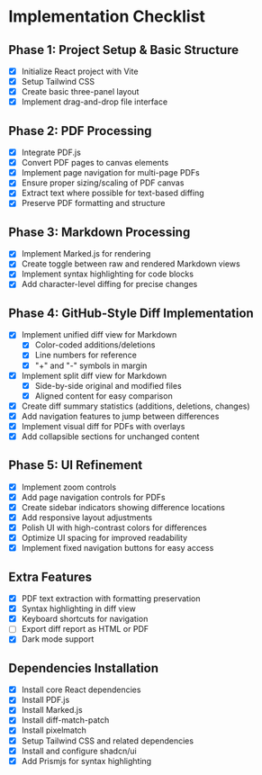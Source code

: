 # Implementation Checklist

## Phase 1: Project Setup & Basic Structure
- [x] Initialize React project with Vite
- [x] Setup Tailwind CSS
- [x] Create basic three-panel layout
- [x] Implement drag-and-drop file interface

## Phase 2: PDF Processing
- [x] Integrate PDF.js
- [x] Convert PDF pages to canvas elements
- [x] Implement page navigation for multi-page PDFs
- [x] Ensure proper sizing/scaling of PDF canvas
- [x] Extract text where possible for text-based diffing
- [x] Preserve PDF formatting and structure

## Phase 3: Markdown Processing
- [x] Implement Marked.js for rendering
- [x] Create toggle between raw and rendered Markdown views
- [x] Implement syntax highlighting for code blocks
- [x] Add character-level diffing for precise changes

## Phase 4: GitHub-Style Diff Implementation
- [x] Implement unified diff view for Markdown
  - [x] Color-coded additions/deletions
  - [x] Line numbers for reference
  - [x] "+" and "-" symbols in margin
- [x] Implement split diff view for Markdown
  - [x] Side-by-side original and modified files
  - [x] Aligned content for easy comparison
- [x] Create diff summary statistics (additions, deletions, changes)
- [x] Add navigation features to jump between differences
- [x] Implement visual diff for PDFs with overlays
- [x] Add collapsible sections for unchanged content

## Phase 5: UI Refinement
- [x] Implement zoom controls
- [x] Add page navigation controls for PDFs
- [x] Create sidebar indicators showing difference locations
- [x] Add responsive layout adjustments
- [x] Polish UI with high-contrast colors for differences
- [x] Optimize UI spacing for improved readability
- [x] Implement fixed navigation buttons for easy access

## Extra Features
- [x] PDF text extraction with formatting preservation
- [x] Syntax highlighting in diff view
- [x] Keyboard shortcuts for navigation
- [ ] Export diff report as HTML or PDF
- [x] Dark mode support

## Dependencies Installation
- [x] Install core React dependencies
- [x] Install PDF.js
- [x] Install Marked.js
- [x] Install diff-match-patch
- [x] Install pixelmatch
- [x] Setup Tailwind CSS and related dependencies
- [x] Install and configure shadcn/ui
- [x] Add Prismjs for syntax highlighting 